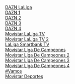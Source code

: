 [DAZN LaLiga](https://futbol-tv.online/eventos/?r=Ly9ibGV0Y2hlYW50YS5tYWtldXAvZW1iZWQvZXMvZGF6bmxhbGlnYS5waHA=)<br>
[DAZN 1](https://futbol-tv.online/eventos/?r=Ly9ncmVnb3JzYW1zYS5saWZlL2VtYmVkL2VzL2Rhem4xLnBocA==)<br>
[DAZN 2](https://futbol-tv.online/eventos/?r=Ly9ncmVnb3JzYW1zYS5saWZlL2VtYmVkL2VzL2Rhem4yLnBocA==)<br>
[DAZN 3](https://futbol-tv.online/eventos/?r=Ly9ncmVnb3JzYW1zYS5saWZlL2VtYmVkL2VzL2Rhem4zLnBocA==)<br>
[DAZN 4](https://futbol-tv.online/eventos/?r=Ly9ncmVnb3JzYW1zYS5saWZlL2VtYmVkL2VzL2Rhem40LnBocA==)<br>
[Movistar LaLiga TV](https://futbol-tv.online/eventos/?r=Ly9ncmVnb3JzYW1zYS5saWZlL2VtYmVkL2VzL21sYWxpZ2EucGhw)<br>
[Movistar LaLiga TV 2](https://futbol-tv.online/eventos/?r=Ly9ncmVnb3JzYW1zYS5saWZlL2VtYmVkL2VzL21sYWxpZ2EyLnBocA==)<br>
[LaLiga Smartbank TV](https://futbol-tv.online/eventos/?r=Ly9ncmVnb3JzYW1zYS5saWZlL2VtYmVkL2VzL2xhbGlnYXNtYXJ0YmFua3R2LnBocA==)<br>
[Movistar Liga De Campeones](https://futbol-tv.online/eventos/?r=Ly9ncmVnb3JzYW1zYS5saWZlL2VtYmVkL2VzL21saWdhZGVjYW1wZW9uZXMucGhw)<br>
[Movistar Liga De Campeones 2](https://futbol-tv.online/eventos/?r=Ly9ncmVnb3JzYW1zYS5saWZlL2VtYmVkL2VzL21saWdhZGVjYW1wZW9uZXMyLnBocA==)<br>
[Movistar Liga De Campeones 3](https://futbol-tv.online/eventos/?r=Ly9ncmVnb3JzYW1zYS5saWZlL2VtYmVkL2VzL21saWdhZGVjYW1wZW9uZXMzLnBocA==)<br>
[Movistar Liga De Campeones 4](https://futbol-tv.online/eventos/?r=Ly9ncmVnb3JzYW1zYS5saWZlL2VtYmVkL2VzL21saWdhZGVjYW1wZW9uZXM0LnBocA==)<br>
[#Vamos](https://futbol-tv.online/eventos/?r=Ly9ncmVnb3JzYW1zYS5saWZlL2VtYmVkL2VzL3ZhbW9zLnBocA==)<br>
[Movistar Deportes](https://futbol-tv.online/eventos/?r=Ly9ncmVnb3JzYW1zYS5saWZlL2VtYmVkL2VzL21kZXBvcnRlcy5waHA=)<br>
